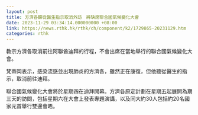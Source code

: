 ```yaml
---
layout: post
title: 方濟各聽從醫生指示取消外訪　將缺席聯合國氣候變化大會
date: 2023-11-29 03:34:14.000000000 +08:00
link: https://news.rthk.hk/rthk/ch/component/k2/1729865-20231129.htm
categories: rthk
---
```


教宗方濟各取消前往阿聯酋迪拜的行程，不會出席在當地舉行的聯合國氣候變化大會。

梵蒂岡表示，感染流感並出現肺炎的方濟各，雖然正在康復，但他聽從醫生的指示，取消前往迪拜。

聯合國氣候變化大會將於星期四在迪拜開幕。方濟各原定計劃在星期五起展開為期三天的訪問，包括星期六在大會上發表專題演講，以及同大約30人包括約20名國家元首舉行雙邊會晤。
